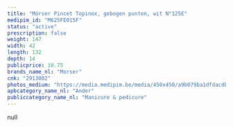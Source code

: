 ```yaml
---
title: "Mörser Pincet Topinox, gebogen punten, wit N°125E"
medipim_id: "M625FE015F"
status: "active"
prescription: false
weight: 147
width: 42
length: 132
depth: 14
publicprice: 10.75
brands_name_nl: "Morser"
cnk: "2913002"
photos_medium: "https://media.medipim.be/media/450x450/a9b079ba1dfdacdbfb5dd706fe8bdeeee9065fc4.jpg"
apbcategory_name_nl: "Ander"
publiccategory_name_nl: "Manicure & pedicure"
---
```

null

